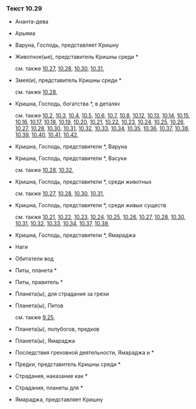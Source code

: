 ### Текст 10.29
	
- Ананта-дева

	
- Арьяма

	
- Варуна, Господь, представляет Кришну

	
- Животное(ые), представитель Кришны среди *

	см. также  [10.27](../10/1027.md),  [10.28](../10/1028.md),  [10.30](../10/1030.md),  [10.31](../10/1031.md), 
	
- Змея(и), представитель Кришны среди *

	см. также  [10.28](../10/1028.md), 
	
- Кришна, Господь, богатства *, в деталях

	см. также  [10.2](../10/1002.md),  [10.3](../10/1003.md),  [10.4](../10/1004.md),  [10.5](../10/1005.md),  [10.6](../10/1006.md),  [10.7](../10/1007.md),  [10.8](../10/1008.md),  [10.12](../10/1012.md),  [10.13](../10/1013.md),  [10.14](../10/1014.md),  [10.15](../10/1015.md),  [10.16](../10/1016.md),  [10.17](../10/1017.md),  [10.18](../10/1018.md),  [10.19](../10/1019.md),  [10.20](../10/1020.md),  [10.21](../10/1021.md),  [10.22](../10/1022.md),  [10.23](../10/1023.md),  [10.24](../10/1024.md),  [10.25](../10/1025.md),  [10.26](../10/1026.md),  [10.27](../10/1027.md),  [10.28](../10/1028.md),  [10.30](../10/1030.md),  [10.31](../10/1031.md),  [10.32](../10/1032.md),  [10.33](../10/1033.md),  [10.34](../10/1034.md),  [10.35](../10/1035.md),  [10.36](../10/1036.md),  [10.37](../10/1037.md),  [10.38](../10/1038.md),  [10.39](../10/1039.md),  [10.40](../10/1040.md),  [10.41](../10/1041.md),  [10.42](../10/1042.md), 
	
- Кришна, Господь, представители *, Варуна

	
- Кришна, Господь, представители *, Васуки

	см. также  [10.28](../10/1028.md),  [10.32](../10/1032.md), 
	
- Кришна, Господь, представители *, среди животных

	см. также  [10.27](../10/1027.md),  [10.28](../10/1028.md),  [10.30](../10/1030.md),  [10.31](../10/1031.md), 
	
- Кришна, Господь, представители *, среди живых существ

	см. также  [10.21](../10/1021.md),  [10.22](../10/1022.md),  [10.23](../10/1023.md),  [10.24](../10/1024.md),  [10.25](../10/1025.md),  [10.26](../10/1026.md),  [10.27](../10/1027.md),  [10.28](../10/1028.md),  [10.30](../10/1030.md),  [10.31](../10/1031.md),  [10.32](../10/1032.md),  [10.33](../10/1033.md),  [10.34](../10/1034.md),  [10.37](../10/1037.md),  [10.38](../10/1038.md), 
	
- Кришна, Господь, представители *, Ямараджа

	
- Наги

	
- Обитатели вод

	
- Питы, планета *

	
- Питы, правитель *

	
- Планета(ы), для страдания за грехи

	
- Планета(ы), Питов

	см. также  [9.25](../09/0925.md), 
	
- Планета(ы), полубогов, предков

	
- Планета(ы), Ямараджа

	
- Последствия греховной деятельности, Ямараджа и *

	
- Предки, представитель Кришны среди *

	
- Страдания, наказание как *

	
- Страдания, планеты для *

	
- Ямараджа, представляет Кришну

